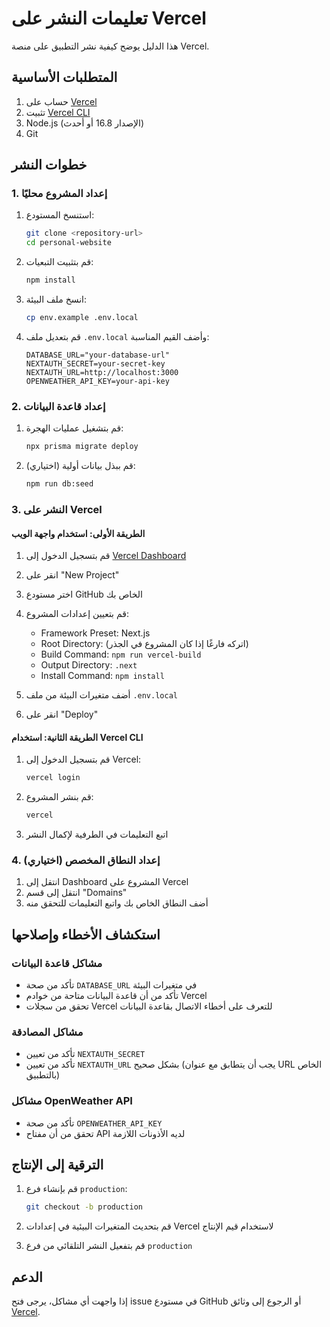 # تعليمات النشر على Vercel

هذا الدليل يوضح كيفية نشر التطبيق على منصة Vercel.

## المتطلبات الأساسية

1. حساب على [Vercel](https://vercel.com)
2. تثبيت [Vercel CLI](https://vercel.com/cli)
3. Node.js (الإصدار 16.8 أو أحدث)
4. Git

## خطوات النشر

### 1. إعداد المشروع محليًا

1. استنسخ المستودع:
   ```bash
   git clone <repository-url>
   cd personal-website
   ```

2. قم بتثبيت التبعيات:
   ```bash
   npm install
   ```

3. انسخ ملف البيئة:
   ```bash
   cp env.example .env.local
   ```

4. قم بتعديل ملف `.env.local` وأضف القيم المناسبة:
   ```env
   DATABASE_URL="your-database-url"
   NEXTAUTH_SECRET=your-secret-key
   NEXTAUTH_URL=http://localhost:3000
   OPENWEATHER_API_KEY=your-api-key
   ```

### 2. إعداد قاعدة البيانات

1. قم بتشغيل عمليات الهجرة:
   ```bash
   npx prisma migrate deploy
   ```

2. قم ببذل بيانات أولية (اختياري):
   ```bash
   npm run db:seed
   ```

### 3. النشر على Vercel

#### الطريقة الأولى: استخدام واجهة الويب

1. قم بتسجيل الدخول إلى [Vercel Dashboard](https://vercel.com/dashboard)
2. انقر على "New Project"
3. اختر مستودع GitHub الخاص بك
4. قم بتعيين إعدادات المشروع:
   - Framework Preset: Next.js
   - Root Directory: (اتركه فارغًا إذا كان المشروع في الجذر)
   - Build Command: `npm run vercel-build`
   - Output Directory: `.next`
   - Install Command: `npm install`

5. أضف متغيرات البيئة من ملف `.env.local`
6. انقر على "Deploy"

#### الطريقة الثانية: استخدام Vercel CLI

1. قم بتسجيل الدخول إلى Vercel:
   ```bash
   vercel login
   ```

2. قم بنشر المشروع:
   ```bash
   vercel
   ```

3. اتبع التعليمات في الطرفية لإكمال النشر

### 4. إعداد النطاق المخصص (اختياري)

1. انتقل إلى Dashboard المشروع على Vercel
2. انتقل إلى قسم "Domains"
3. أضف النطاق الخاص بك واتبع التعليمات للتحقق منه

## استكشاف الأخطاء وإصلاحها

### مشاكل قاعدة البيانات

- تأكد من صحة `DATABASE_URL` في متغيرات البيئة
- تأكد من أن قاعدة البيانات متاحة من خوادم Vercel
- تحقق من سجلات Vercel للتعرف على أخطاء الاتصال بقاعدة البيانات

### مشاكل المصادقة

- تأكد من تعيين `NEXTAUTH_SECRET`
- تأكد من تعيين `NEXTAUTH_URL` بشكل صحيح (يجب أن يتطابق مع عنوان URL الخاص بالتطبيق)

### مشاكل OpenWeather API

- تأكد من صحة `OPENWEATHER_API_KEY`
- تحقق من أن مفتاح API لديه الأذونات اللازمة

## الترقية إلى الإنتاج

1. قم بإنشاء فرع `production`:
   ```bash
   git checkout -b production
   ```

2. قم بتحديث المتغيرات البيئية في إعدادات Vercel لاستخدام قيم الإنتاج

3. قم بتفعيل النشر التلقائي من فرع `production`

## الدعم

إذا واجهت أي مشاكل، يرجى فتح issue في مستودع GitHub أو الرجوع إلى وثائق [Vercel](https://vercel.com/docs).
